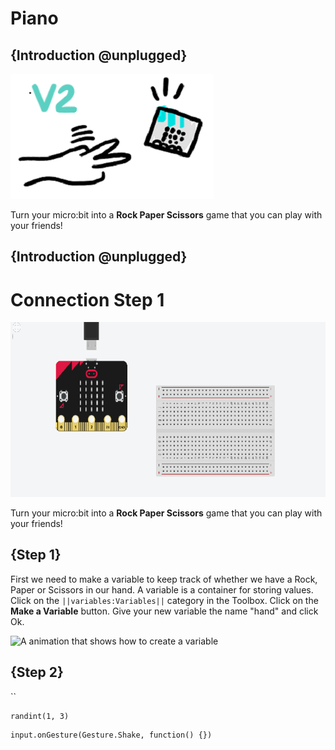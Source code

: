 # Piano

## {Introduction @unplugged}

![Cartoon of the Rock Paper Scissors game](https://raw.githubusercontent.com/Guhan-12345/Tutorial/master/docs/static/test1.png)


Turn your micro:bit into a **Rock Paper Scissors** game that you can play with your friends!



## {Introduction @unplugged}

# Connection Step 1
![Cartoon of the Rock Paper Scissors game](https://raw.githubusercontent.com/Guhan-12345/Tutorial/master/docs/static/S1.png)


Turn your micro:bit into a **Rock Paper Scissors** game that you can play with your friends!

## {Step 1}

First we need to make a variable to keep track of whether we have a Rock, Paper or Scissors in our hand. A variable is a container for storing values. Click on the ``||variables:Variables||`` category in the Toolbox. Click on the **Make a Variable** button. Give your new variable the name "hand" and click Ok.

![A animation that shows how to create a variable](/static/mb/projects/rock-paper-scissors/newvar.gif)

## {Step 2}
``

```blockconfig.global
randint(1, 3)
```

```template
input.onGesture(Gesture.Shake, function() {})
```